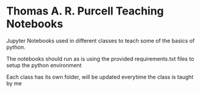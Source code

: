 # Thomas A. R. Purcell Teaching Notebooks
Jupyter Notebooks used in different classes to teach some of the basics of python.

The notebooks should run as is using the provided requirements.txt files to setup the python environment

Each class has its own folder, will be updated everytime the class is taught by me

